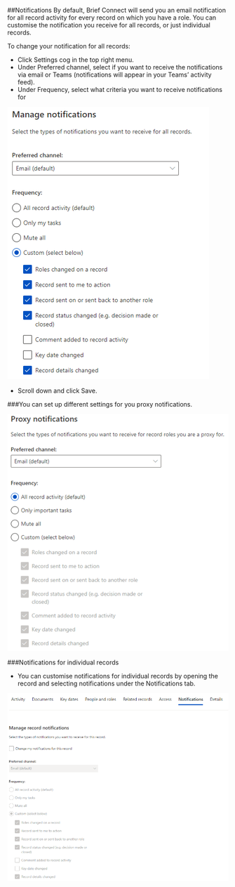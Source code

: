 ##Notifications
By default, Brief Connect will send you an email notification for all record activity for every record on which you have a role. You can customise the notification you receive for all records, or just individual records.

To change your notification for all records: 
- Click Settings cog in the top right menu. 
- Under Preferred channel, select if you want to receive the notifications via email or Teams (notifications will appear in your Teams’ activity feed). 
- Under Frequency, select what criteria you want to receive notifications for 

![image.png](.attachments/image-24039dca-3a9c-498d-a71d-959921db00e0.png)
- Scroll down and click Save. 

###You can set up different settings for you proxy notifications.

![image.png](.attachments/image-1186794a-26f6-48e9-ab0c-0bc0283d39d3.png)


###Notifications for individual records
- You can customise notifications for individual records by opening the record and selecting notifications under the Notifications tab.

![image.png](.attachments/image-50b7acde-d5c7-484b-b42b-794ab69c50a7.png)